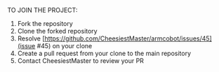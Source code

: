 TO JOIN THE PROJECT:

1. Fork the repository
2. Clone the forked repository
3. Resolve [https://github.com/CheesiestMaster/armcobot/issues/45](issue #45) on your clone
4. Create a pull request from your clone to the main repository
5. Contact CheesiestMaster to review your PR
